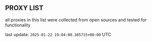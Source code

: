 ## PROXY LIST

all proxies in this list were collected from open sources and tested for functionality

last update: `2025-01-22 19:04:00.385715+00:00` UTC